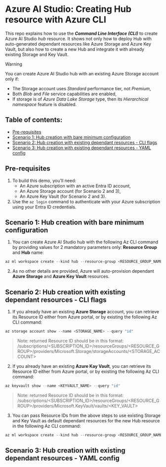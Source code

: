 # Azure AI Studio: Creating Hub resource with Azure CLI
This repo explains how to use the **_Command Line Interface (CLI)_** to create Azure AI Studio _hub_ resource. It shows not only how to deploy Hub with auto-generated dependant resources like Azure Storage and Azure Key Vault, but also how to create a new Hub and integrate it with already existing Storage and Key Vault.

> [!WARNING]
> You can create Azure AI Studio hub with an existing Azure Storage account only if:
> - The Storage account uses _Standard_ performance tier, not _Premium_,
> - Both _Blob_ and _File_ service capabilities are enabled,
> - If storage is of _Azure Data Lake Storage_ type, then its _Hierarchical namespace_ feature is disabled.

## Table of contents:
- [Pre-requisites](https://github.com/LazaUK/AIStudio-Hub-CLI#pre-requisites)
- [Scenario 1: Hub creation with bare minimum configuration](https://github.com/LazaUK/AIStudio-Hub-CLI#scenario-1-hub-creation-with-bare-minimum-configuration)
- [Scenario 2: Hub creation with existing dependant resources - CLI flags](https://github.com/LazaUK/AIStudio-Hub-CLI#scenario-2-hub-creation-with-existing-dependant-resources---cli-flags)
- [Scenario 3: Hub creation with existing dependant resources - YAML config]()

## Pre-requisites
1. To build this demo, you'll need:
    - An Azure subscription with an active Entra ID account,
    - An Azure Storage account (for Scenario 2 and 3),
    - An Azure Key Vault (for Scenario 2 and 3).
2. Use the ```az login``` command to authenticate with your Azure subscription using your Entra ID credentials.

## Scenario 1: Hub creation with bare minimum configuration
1. You can create Azure AI Studio hub with the following Az CLI command by providing values for 2 mandatory parameters only: **Resource Group** and **Hub** name:
``` PowerShell
az ml workspace create --kind hub --resource-group <RESOURCE_GROUP_NAME> --name <AI_HUB_NAME>
```
2. As no other details are provided, Azure will auto-provision dependant **Azure Storage** and **Azure Key Vault** resources.

## Scenario 2: Hub creation with existing dependant resources - CLI flags
1. If you already have an existing **Azure Storage** account, you can retrieve its Resource ID either from Azure portal, or by existing the following Az CLI command:
``` PowerShell
az storage account show --name <STORAGE_NAME> --query "id"
```
> Note: returned Resource ID should be in this format: /subscriptions/<SUBSCRIPTION_ID>/resourceGroups/<RESOURCE_GROUP>/providers/Microsoft.Storage/storageAccounts/<STORAGE_ACCOUNT>
2. If you already have an existing **Azure Kay Vault**, you can retrieve its Resource ID either from Azure portal, or by existing the following Az CLI command:
``` PowerShell
az keyvault show --name <KEYVAULT_NAME> --query "id"
```
> Note: returned Resource ID should be in this format: /subscriptions/<SUBSCRIPTION_ID>/resourceGroups/<RESOURCE_GROUP>/providers/Microsoft.KeyVault/vaults/<KEY_VAULT>
3. You can pass Resource IDs from the above steps to use existing Storage and Key Vault as default dependant resources for the new Hub resource in the following Az CLI command:
``` PowerShell
az ml workspace create --kind hub --resource-group <RESOURCE_GROUP_NAME> --name <HUB_NAME> --display-name <HUB_DISPLAY_NAME> --description <HUB_DESCRIPTION> --location <HUB_AZURE_REGION> --storage-account <STORAGE_RESOURCE_ID> --key-vault <KEYVAULT_RESOURCE_ID>
```

## Scenario 3: Hub creation with existing dependant resources - YAML config
